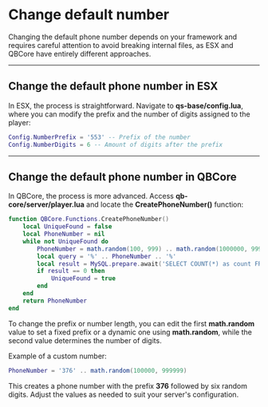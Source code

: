 # Change default number

Changing the default phone number depends on your framework and requires careful attention to avoid breaking internal files, as ESX and QBCore have entirely different approaches.

***

## **Change the default phone number in ESX**

In ESX, the process is straightforward. Navigate to **qs-base/config.lua**, where you can modify the prefix and the number of digits assigned to the player:

```lua
Config.NumberPrefix = '553' -- Prefix of the number
Config.NumberDigits = 6 -- Amount of digits after the prefix
```

***

## **Change the default phone number in QBCore**

In QBCore, the process is more advanced. Access **qb-core/server/player.lua** and locate the **CreatePhoneNumber()** function:

```lua
function QBCore.Functions.CreatePhoneNumber()
    local UniqueFound = false
    local PhoneNumber = nil
    while not UniqueFound do
        PhoneNumber = math.random(100, 999) .. math.random(1000000, 9999999)
        local query = '%' .. PhoneNumber .. '%'
        local result = MySQL.prepare.await('SELECT COUNT(*) as count FROM players WHERE charinfo LIKE ?', { query })
        if result == 0 then
            UniqueFound = true
        end
    end
    return PhoneNumber
end
```

To change the prefix or number length, you can edit the first **math.random** value to set a fixed prefix or a dynamic one using **math.random**, while the second value determines the number of digits.&#x20;

Example of a custom number:

```lua
PhoneNumber = '376' .. math.random(100000, 999999)
```

This creates a phone number with the prefix **376** followed by six random digits. Adjust the values as needed to suit your server's configuration.
